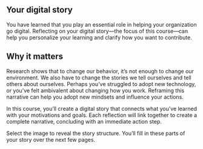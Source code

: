 ## Your digital story

You have learned that you play an essential role in helping your organization go digital. Reflecting on your digital story—the focus of this course—can help you personalize your learning and clarify how you want to contribute.

## Why it matters

Research shows that to change our behavior, it’s not enough to change our environment. We also have to change the stories we tell ourselves and tell others about ourselves. Perhaps you’ve struggled to adopt new technology, or you’ve felt ambivalent about changing how you work. Reframing this narrative can help you adopt new mindsets and influence your actions.

In this course, you’ll create a digital story that connects what you’ve learned with your motivations and goals. Each reflection will link together to create a complete narrative, concluding with an immediate action step.

Select the image to reveal the story structure. You’ll fill in these parts of your story over the next few pages.
